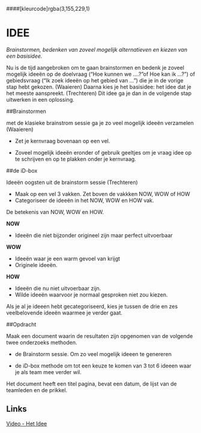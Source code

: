 ####[kleurcode]rgba(3,155,229,1)

# IDEE

*Brainstormen, bedenken van zoveel mogelijk alternatieven en kiezen van een basisidee.*

Nu is de tijd aangebroken om te gaan brainstormen en bedenk je zoveel mogelijk ideeën op de doelvraag (“Hoe kunnen we ….?”of Hoe kan ik …?”) of gebiedsvraag (“Ik zoek ideeën op het gebied van …”) die je in de vorige stap hebt gekozen. (Waaieren) Daarna kies je het basisidee: het idee dat je het meeste aanspreekt. (Trechteren) Dit idee ga je dan in de volgende stap uitwerken in een oplossing.

##Brainstormen

met de klasieke brainstrom sessie ga je zo veel mogelijk ideeën verzamelen (Waaieren)

- Zet je kernvraag bovenaan op een vel. 

- Zoveel mogelijk ideeën eronder of gebruik geeltjes om je vraag idee op te schrijven en op te plakken onder je kernvraag.


##de iD-box

Ideeën oogsten uit de brainstorm sessie (Trechteren)

- Maak op een vel 3 vakken. Zet boven de vakkken NOW, WOW of HOW
- Categoriseer de ideeën  in het NOW, WOW en HOW vak.

De betekenis van NOW, WOW en HOW.

**NOW** 

- Ideeën die niet bijzonder origineel zijn maar perfect uitvoerbaar

**WOW**

- Ideeën waar je een warm gevoel van krijgt 
- Originele ideeën.

**HOW**

- Ideeën die nu niet uitvoerbaar zijn.
- Wilde ideeën waarvoor je normaal gesproken niet zou kiezen.



Als je  al je ideeen hebt gecategoriseerd, kies je tussen de drie en zes veelbelovende ideeën waarmee je verder gaat.

##Opdracht

Maak een document waarin de resultaten zijn opgenomen van de volgende twee onderzoeks methoden.

- de Brainstorm sessie. Om zo veel mogelijk ideeen te genereren

- de iD-box methode om tot een keuze te komen  van 3 tot 6 ideeen waar je als team mee verder wil. 

Het document heeft een titel pagina, bevat een datum, de lijst van de teamleden en de prikkel.



## Links

[Video - Het Idee](https://www.youtube.com/watch?v=SSqBGcIHPdA&index=9&list=PL2LuvtdBIWMqaTh75GBS8dBdCfk18J10T)